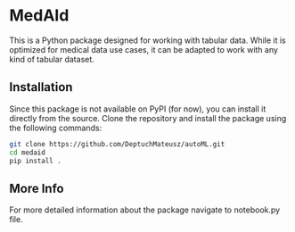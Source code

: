 # MedAId 

This is a Python package designed for working with tabular data. While it is optimized for medical data use cases, it can be adapted to work with any kind of tabular dataset.

## Installation

Since this package is not available on PyPI (for now), you can install it directly from the source. Clone the repository and install the package using the following commands:

```bash
git clone https://github.com/DeptuchMateusz/autoML.git
cd medaid
pip install .
```
## More Info
For more detailed information about the package navigate to notebook.py file.
